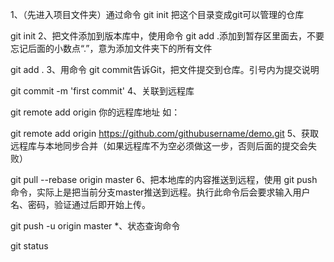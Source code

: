 1、（先进入项目文件夹）通过命令 git init 把这个目录变成git可以管理的仓库

git init
2、把文件添加到版本库中，使用命令 git add .添加到暂存区里面去，不要忘记后面的小数点“.”，意为添加文件夹下的所有文件

git add .
3、用命令 git commit告诉Git，把文件提交到仓库。引号内为提交说明

git commit -m 'first commit'
4、关联到远程库

git remote add origin 你的远程库地址
如：

git remote add origin https://github.com/githubusername/demo.git
5、获取远程库与本地同步合并（如果远程库不为空必须做这一步，否则后面的提交会失败）

git pull --rebase origin master
6、把本地库的内容推送到远程，使用 git push命令，实际上是把当前分支master推送到远程。执行此命令后会要求输入用户名、密码，验证通过后即开始上传。

git push -u origin master
*、状态查询命令

git status